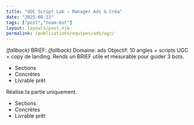 ```yaml
---
title: "UGC Script Lab — Manager Ads & Créa"
date: "2025-08-13"
tags: ["post","team-bot"]
layout: layouts/post.njk
permalink: /publications/equipes/ads/ugc/
---
```

*(fallback)* BRIEF:
*(fallback)* Domaine: ads
Objectif: 10 angles + scripts UGC + copy de landing.
Rends un BRIEF utile et mesurable pour guider 3 bots.

- Sections
- Concrètes
- Livrable prêt

Réalise ta partie uniquement.

- Sections
- Concrètes
- Livrable prêt
